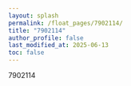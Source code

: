 ```yaml
---
layout: splash
permalink: /float_pages/7902114/
title: "7902114"
author_profile: false
last_modified_at: 2025-06-13
toc: false
---
```

 
7902114

